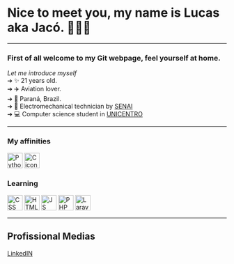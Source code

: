 # Nice to meet you, my name is Lucas aka Jacó.  👩🏻‍💻
<hr>


### First of all welcome to my Git webpage, feel yourself at home.<br>
*Let me introduce myself*<br>
➔ ✨ 21 years old. <br>
➔ ✈️ Aviation lover. <br>
➔ 📍  Paraná, Brazil. <br>
➔ 🔧 Electromechanical technician by [SENAI](https://www.senaipr.org.br/guarapuava-1-9523-69443.shtml)<br>
➔ 💻 Computer science student in [UNICENTRO](https://www3.unicentro.br/)<br>
<hr>

### My affinities <br>
<p float="left">
  <img src="https://user-images.githubusercontent.com/47838862/117913058-08b87e00-b2b7-11eb-8bc8-9da1c01104b0.png" alt="Python icon" height="35" width="35">
  <img src="https://user-images.githubusercontent.com/47838862/117913102-1f5ed500-b2b7-11eb-96f3-9c9cd4aa7743.png" alt="C icon" height="35" width="35">
</p>      
 
### Learning <br>

<p float="left">
      <img src="https://user-images.githubusercontent.com/47838862/117916221-1a048900-b2bd-11eb-8b76-5d38a5a9d435.png" alt="CSS icon" height="35" width="35">
      <img src="https://user-images.githubusercontent.com/47838862/117916173-fe00e780-b2bc-11eb-8d60-336e37757ed0.png" alt="HTML icon" height="35" width="35">
      <img src="https://user-images.githubusercontent.com/47838862/117916386-71a2f480-b2bd-11eb-9a48-8b2274cbd6d7.png" alt="JS icon" height="35" width="35">   
      <img src="https://user-images.githubusercontent.com/47838862/117916539-b9298080-b2bd-11eb-8068-66b43a218a7c.png" alt="PHP icon" height="35" width="35">
      <img src="https://user-images.githubusercontent.com/47838862/117914546-f7bd3c00-b2b9-11eb-9386-d836eb1014c8.png" alt="Laravel icon" height="35" width="35">
</p>

<hr>

## Profissional Medias

[LinkedIN](https://www.linkedin.com/in/lucas-anaissi-b8b87516b/)

